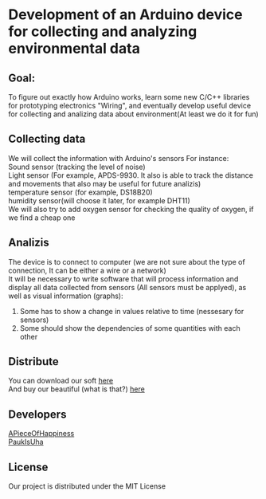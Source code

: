 # Development of an Arduino device for collecting and analyzing environmental data

## Goal:
To figure out exactly how Arduino works, learn some new C/C++ libraries for 
prototyping electronics "Wiring", and eventually develop useful device for collecting and analizing data about environment(At least we do it for fun)

## Collecting data
We will collect the information with Arduino's sensors
For instance:  
Sound sensor (tracking the level of noise)  
Light sensor (For example, APDS-9930. It also is able to track the distance and movements that also may be useful for future analizis)  
temperature sensor (for example, DS18B20)   
humidity sensor(will choose it later, for example DHT11)  
We will also try to add oxygen sensor for checking the quality of oxygen, if we find a cheap one  

## Analizis
The device is to connect to computer (we are not sure about the type of connection, It can be either a wire or a network)   
It will be necessary to write software that will process information and display all data collected from sensors (All sensors must be applyed), as well as visual information (graphs):  

1) Some has to show a change in values relative to time (nessesary for sensors)  
2) Some should show the dependencies of some quantities with each other

## Distribute

You can download our soft [here](https://github.com/)  
And buy our beautiful (what is that?) [here](https://github.com/)  

## Developers

[APieceOfHappiness](https://github.com/APieceOfHappiness)  
[PaukIsUha](https://github.com/PaukIsUha)  

## License

Our project is distributed under the MIT License  